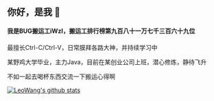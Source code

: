 ## 你好，是我 👋

#### 我是BUG搬运工**iWzl**，搬运工排行榜**第九百八十一万七千三百六十九位**

最擅长Ctrl-C/Ctrl-V，日常膜拜各路大神，并持续学习中

某野鸡大学毕业，主力Java，目前在某创业公司上班，潜心修炼，静待飞升

不如一起去喝杯东西交流一下搬运心得啊

[![LeoWang's github stats](https://github-readme-stats.vercel.app/api?username=iWzl&show_icons=true&icon_color=79ff97)](https://www.upuphub.com) 

